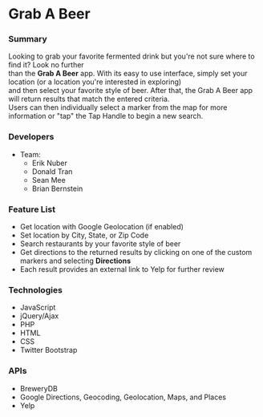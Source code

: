 Grab A Beer 
===============

### Summary
Looking to grab your favorite fermented drink but you're not sure where to find it?  Look no further  
than the **Grab A Beer** app.  With its easy to use interface, simply set your location (or a location you're interested in exploring) \
and then select your favorite style of beer.  After that, the Grab A Beer app will return results that match the entered criteria.  \
Users can then individually select a marker from the map for more information or "tap" the Tap Handle to begin a new 
search.

### Developers
- Team: 
  - Erik Nuber
  - Donald Tran
  - Sean Mee
  - Brian Bernstein

### Feature List
- Get location with Google Geolocation (if enabled)
- Set location by City, State, or Zip Code
- Search restaurants by your favorite style of beer
- Get directions to the returned results by clicking on one of the custom markers and selecting **Directions**
- Each result provides an external link to Yelp for further review

### Technologies
- JavaScript
- jQuery/Ajax
- PHP
- HTML
- CSS
- Twitter Bootstrap 
### APIs
- BreweryDB
- Google Directions, Geocoding, Geolocation, Maps, and Places
- Yelp

